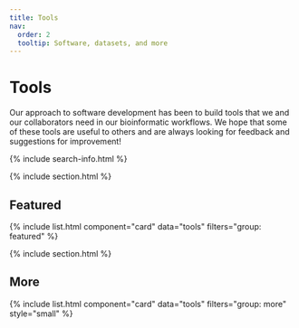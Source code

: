 ```yaml
---
title: Tools
nav:
  order: 2
  tooltip: Software, datasets, and more
---
```


# <i class="fas fa-tools"></i>Tools

Our approach to software development has been to build tools that we and our collaborators need in our bioinformatic workflows. We hope that some of these tools are useful to others and are always looking for feedback and suggestions for improvement!

{% include search-info.html %}

{% include section.html %}

## Featured

{% include list.html component="card" data="tools" filters="group: featured" %}

{% include section.html %}

## More

{% include list.html component="card" data="tools" filters="group: more" style="small" %}
